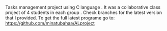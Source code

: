 Tasks management project using C language .
It was a collaborative class project of 4 students in each group .
Check branches for the latest version that I provided.
To get the full latest programe go to: https://github.com/minatubahaa/ALproject
